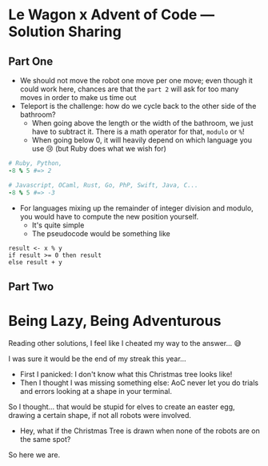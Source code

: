 # Le Wagon x Advent of Code — Solution Sharing
## Part One
* We should not move the robot one move per one move; even though it could work here, chances are that the `part 2` will ask for too many moves in order to make us time out
* Teleport is the challenge: how do we cycle back to the other side of the bathroom?
  * When going above the length or the width of the bathroom, we just have to subtract it. There is a math operator for that, `modulo` or `%`!
  * When going below 0, it will heavily depend on which language you use 😢 (but Ruby does what we wish for)
```ruby
# Ruby, Python, 
-8 % 5 #=> 2

# Javascript, OCaml, Rust, Go, PhP, Swift, Java, C...
-8 % 5 #=> -3
```
* For languages mixing up the remainder of integer division and modulo, you would have to compute the new position yourself.
  * It's quite simple
  * The pseudocode would be something like
```
result <- x % y
if result >= 0 then result
else result + y
```

## Part Two

# Being Lazy, Being Adventurous
Reading other solutions, I feel like I cheated my way to the answer... 😅


I was sure it would be the end of my streak this year...
* First I panicked: I don't know what this Christmas tree looks like!
* Then I thought I was missing something else: AoC never let you do trials and errors looking at a shape in your terminal.


So I thought... that would be stupid for elves to create an easter egg, drawing a certain shape, if not all robots were involved.
* Hey, what if the Christmas Tree is drawn when none of the robots are on the same spot?


So here we are.
